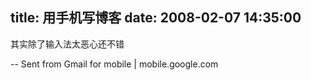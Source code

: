 title: 用手机写博客
date: 2008-02-07 14:35:00
---

其实除了输入法太恶心还不错

-- 
Sent from Gmail for mobile | mobile.google.com